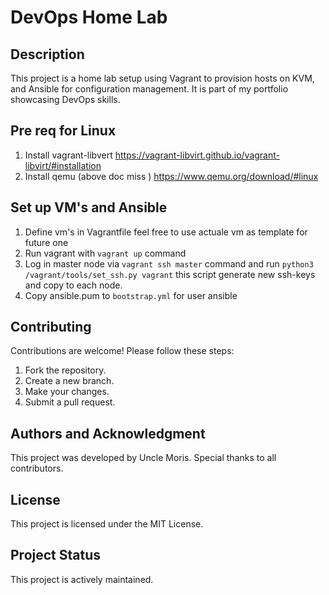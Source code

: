 
# DevOps Home Lab

## Description
This project is a home lab setup using Vagrant to provision hosts on KVM, and Ansible for configuration management. It is part of my portfolio showcasing DevOps skills.

## Pre req for Linux 

1. Install vagrant-libvert https://vagrant-libvirt.github.io/vagrant-libvirt/#installation
2. Install qemu (above doc miss ) https://www.qemu.org/download/#linux

## Set up VM's and Ansible
1. Define vm's in Vagrantfile feel free to use actuale vm as template for future one
2. Run vagrant with `vagrant up` command
3. Log in master node via `vagrant ssh master` command and run `python3 /vagrant/tools/set_ssh.py vagrant` this script generate new ssh-keys and copy to each node.
4. Copy ansible.pum to `bootstrap.yml` for user ansible

## Contributing
Contributions are welcome! Please follow these steps:
1. Fork the repository.
2. Create a new branch.
3. Make your changes.
4. Submit a pull request.

## Authors and Acknowledgment
This project was developed by Uncle Moris. Special thanks to all contributors.

## License
This project is licensed under the MIT License.

## Project Status
This project is actively maintained.
